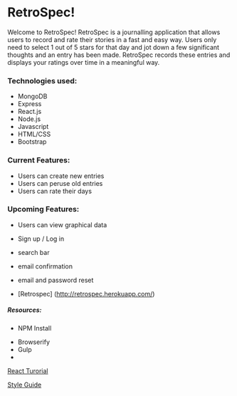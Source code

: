 # RetroSpec!


Welcome to RetroSpec!
  RetroSpec is a journalling application that allows users to record and rate their stories in a fast and easy way. Users only need to select 1 out of 5 stars for that day and jot down a few significant thoughts and an entry has been made. RetroSpec records these entries and displays your ratings over time in a meaningful way.

### Technologies used:

* MongoDB
* Express
* React.js
* Node.js
* Javascript
* HTML/CSS
* Bootstrap



### Current Features:

* Users can create new entries
* Users can peruse old entries
* Users can rate their days

### Upcoming Features:

* Users can view graphical data
* Sign up / Log in
* search bar
* email confirmation
* email and password reset

* [Retrospec]
(http://retrospec.herokuapp.com/)


##### Resources:
- NPM Install

* Browserify
* Gulp
*

[React Turorial](http://courses.reactjsprogram.com/p/reactjsfundamentals)

[Style Guide](https://github.com/airbnb/javascript)
